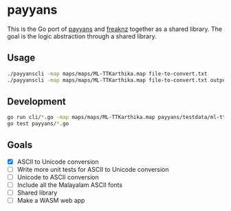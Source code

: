 # payyans

This is the Go port of [payyans](https://github.com/smc/payyans) and [freaknz](https://gitlab.com/kannanvm/freaknz-qt) together as a shared library. The goal is the logic abstraction through a shared library.

## Usage

```bash
./payyanscli -map maps/maps/ML-TTKarthika.map file-to-convert.txt
./payyanscli -map maps/maps/ML-TTKarthika.map file-to-convert.txt output-file.txt
```

## Development

```bash
go run cli/*.go -map maps/maps/ML-TTKarthika.map payyans/testdata/ml-ttkarthika.txt
go test payyans/*.go
```

## Goals

- [x] ASCII to Unicode conversion
- [ ] Write more unit tests for ASCII to Unicode conversion
- [ ] Unicode to ASCII conversion
- [ ] Include all the Malayalam ASCII fonts
- [ ] Shared library
- [ ] Make a WASM web app
